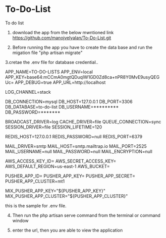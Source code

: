 # To-Do-List
To do list

1. download the app from the below mwntioned link  https://github.com/manojvelyalan/To-Do-List.git

2. Before running the app you have to create the data base and run the migation file "php artisan migrate"

3.cretae the .env file for database credential..

APP_NAME=TO-DO-LISTS
APP_ENV=local
APP_KEY=base64:mCCmA0mgtQDuqIW1GD0Zd8ca+nPR8Y0MvE9usyQEGUc=
APP_DEBUG=true
APP_URL=http://localhost

LOG_CHANNEL=stack

DB_CONNECTION=mysql
DB_HOST=127.0.0.1
DB_PORT=3306
DB_DATABASE=to-do-list
DB_USERNAME=*********
DB_PASSWORD=*******

BROADCAST_DRIVER=log
CACHE_DRIVER=file
QUEUE_CONNECTION=sync
SESSION_DRIVER=file
SESSION_LIFETIME=120

REDIS_HOST=127.0.0.1
REDIS_PASSWORD=null
REDIS_PORT=6379

MAIL_DRIVER=smtp
MAIL_HOST=smtp.mailtrap.io
MAIL_PORT=2525
MAIL_USERNAME=null
MAIL_PASSWORD=null
MAIL_ENCRYPTION=null

AWS_ACCESS_KEY_ID=
AWS_SECRET_ACCESS_KEY=
AWS_DEFAULT_REGION=us-east-1
AWS_BUCKET=

PUSHER_APP_ID=
PUSHER_APP_KEY=
PUSHER_APP_SECRET=
PUSHER_APP_CLUSTER=mt1

MIX_PUSHER_APP_KEY="${PUSHER_APP_KEY}"
MIX_PUSHER_APP_CLUSTER="${PUSHER_APP_CLUSTER}"


this is the sample for .env file.

4. Then run the php artisan serve command from the terminal or command window

5. enter the url, then you are able to view the application



